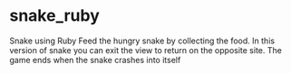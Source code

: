 # snake_ruby
Snake using Ruby
Feed the hungry snake by collecting the food. In this version of snake you can exit the view to return on the opposite site. The game ends when the snake crashes into itself
